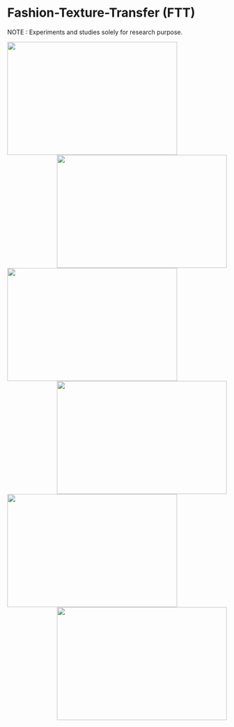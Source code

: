 # Fashion-Texture-Transfer (FTT)
NOTE : Experiments and studies solely for research purpose.

<img align="left" width="390" height="260" src="https://github.com/anish9/Fashion-Transfer/blob/main/viz/res01.png">
<img align="right" width="390" height="260" src="https://github.com/anish9/Fashion-Transfer/blob/main/viz/res02.png">


<img align="left" width="390" height="260" src="https://github.com/anish9/Fashion-Transfer/blob/main/viz/res03.png">
<img align="right" width="390" height="260" src="https://github.com/anish9/Fashion-Transfer/blob/main/viz/res04.png">

<img align="left" width="390" height="260" src="https://github.com/anish9/Fashion-Transfer/blob/main/viz/res05.png">
<img align="right" width="390" height="260" src="https://github.com/anish9/Fashion-Transfer/blob/main/viz/res06.png">

